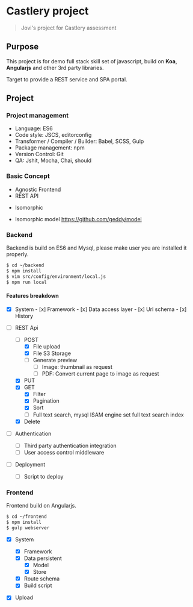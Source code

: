 # Castlery project

> Jovi's project for Castlery assessment

## Purpose

This project is for demo full stack skill set of javascript, build on **Koa**, **Angularjs** and other 3rd party libraries. 

Target to provide a REST service and SPA portal.

## Project

### Project management
* Language: ES6
* Code style: JSCS, editorconfig
* Transformer / Compiler / Builder: Babel, SCSS, Gulp
* Package management: npm
* Version Control: Git
* QA: Jshit, Mocha, Chai, should


### Basic Concept
* Agnostic Frontend
* REST API
+ Isomorphic
 - Isomorphic model https://github.com/geddy/model


### Backend

Backend is build on ES6 and Mysql, please make user you are installed it properly.

```bash
$ cd ~/backend
$ npm install
$ vim src/config/environment/local.js
$ npm run local
```

#### Features breakdown
  + [x]  System 
    - [x] Framework 
    - [x] Data access layer 
    - [x] Url schema
    - [x] History
  
  + [ ] REST Api
      + [ ] POST
          - [x] File upload 
          - [x] File S3 Storage
          - [ ] Generate preview
              - [ ] Image: thumbnail as request
              - [ ] PDF: Convert current page to image as request
      - [x] PUT 
      - [x] GET 
        - [x] Filter 
        - [x] Pagination 
        - [x] Sort 
        - [ ] Full text search, mysql ISAM engine set full text search index
      - [x] Delete 
 
  + [ ] Authentication
    - [ ] Third party authentication integration
    - [ ] User access control middleware
    
  + [ ] Deployment
    - [ ] Script to deploy



### Frontend

Frontend build on Angularjs. 

```bash
$ cd ~/frontend
$ npm install
$ gulp webserver
```
 
 + [x] System
    + [x] Framework
    - [x] Data persistent
      - [x] Model
      - [x] Store
    - [x] Route schema 
    - [x] Build script 

 + [x] Upload
  
    

